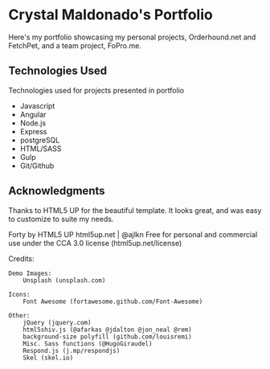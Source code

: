 # Crystal Maldonado's Portfolio

Here's my portfolio showcasing my personal projects, Orderhound.net and FetchPet, and a team project, FoPro.me.

## Technologies Used

Technologies used for projects presented in portfolio
* Javascript
* Angular
* Node.js
* Express
* postgreSQL
* HTML/SASS
* Gulp
* Git/Github

## Acknowledgments

Thanks to HTML5 UP for the beautiful template.  It looks great, and was easy to customize to suite my needs.

Forty by HTML5 UP
html5up.net | @ajlkn
Free for personal and commercial use under the CCA 3.0 license (html5up.net/license)

Credits:

	Demo Images:
		Unsplash (unsplash.com)

	Icons:
		Font Awesome (fortawesome.github.com/Font-Awesome)

	Other:
		jQuery (jquery.com)
		html5shiv.js (@afarkas @jdalton @jon_neal @rem)
		background-size polyfill (github.com/louisremi)
		Misc. Sass functions (@HugoGiraudel)
		Respond.js (j.mp/respondjs)
		Skel (skel.io)
